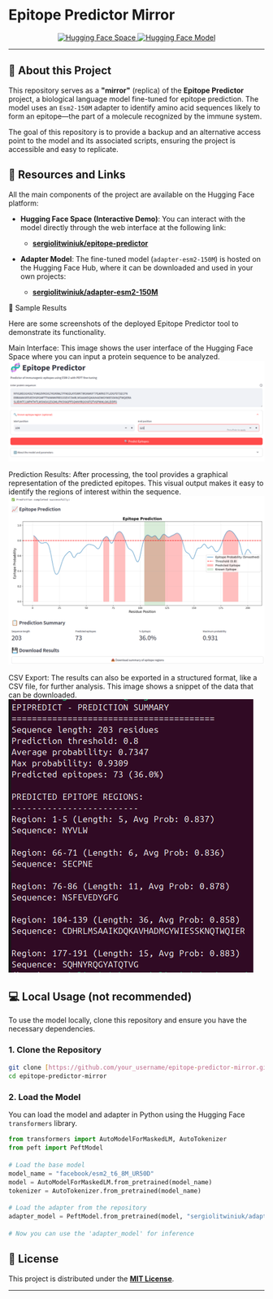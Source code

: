 # Epitope Predictor Mirror

<p align="center">
  <a href="https://huggingface.co/spaces/sergiolitwiniuk/epitope-predictor">
    <img src="https://img.shields.io/badge/Hugging%20Face%20Space-Deployed-blue?style=for-the-badge&logo=huggingface" alt="Hugging Face Space">
  </a>
  <a href="https://huggingface.co/sergiolitwiniuk/adapter-esm2-150M">
    <img src="https://img.shields.io/badge/Hugging%20Face%20Model-Adapter-orange?style=for-the-badge&logo=huggingface" alt="Hugging Face Model">
  </a>
</p>

---

## 🧐 About this Project

This repository serves as a **"mirror"** (replica) of the **Epitope Predictor** project, a biological language model fine-tuned for epitope prediction. The model uses an `Esm2-150M` adapter to identify amino acid sequences likely to form an epitope—the part of a molecule recognized by the immune system.

The goal of this repository is to provide a backup and an alternative access point to the model and its associated scripts, ensuring the project is accessible and easy to replicate.

## 🚀 Resources and Links

All the main components of the project are available on the Hugging Face platform:

- **Hugging Face Space (Interactive Demo)**: You can interact with the model directly through the web interface at the following link:
  - [**sergiolitwiniuk/epitope-predictor**](https://huggingface.co/spaces/sergiolitwiniuk/epitope-predictor)

- **Adapter Model**: The fine-tuned model (`adapter-esm2-150M`) is hosted on the Hugging Face Hub, where it can be downloaded and used in your own projects:
  - [**sergiolitwiniuk/adapter-esm2-150M**](https://huggingface.co/sergiolitwiniuk/adapter-esm2-150M)

🧪 Sample Results

Here are some screenshots of the deployed Epitope Predictor tool to demonstrate its functionality.

Main Interface: This image shows the user interface of the Hugging Face Space where you can input a protein sequence to be analyzed.
![Epitope Predictor UI](images/epitope_predictor.png)


Prediction Results: After processing, the tool provides a graphical representation of the predicted epitopes. This visual output makes it easy to identify the regions of interest within the sequence.
![Epitope Predictor results](images/epitope_results.png)

CSV Export: The results can also be exported in a structured format, like a CSV file, for further analysis. This image shows a snippet of the data that can be downloaded.
![Epitope Predictor csv](images/epitope_csv.png)


## 💻 Local Usage (not recommended)

To use the model locally, clone this repository and ensure you have the necessary dependencies.

### 1. Clone the Repository

```bash
git clone [https://github.com/your_username/epitope-predictor-mirror.git](https://github.com/your_username/epitope-predictor-mirror.git)
cd epitope-predictor-mirror
````


### 2\. Load the Model

You can load the model and adapter in Python using the Hugging Face `transformers` library.

```python
from transformers import AutoModelForMaskedLM, AutoTokenizer
from peft import PeftModel

# Load the base model
model_name = "facebook/esm2_t6_8M_UR50D"
model = AutoModelForMaskedLM.from_pretrained(model_name)
tokenizer = AutoTokenizer.from_pretrained(model_name)

# Load the adapter from the repository
adapter_model = PeftModel.from_pretrained(model, "sergiolitwiniuk/adapter-esm2-150M")

# Now you can use the 'adapter_model' for inference
```

## 📜 License

This project is distributed under the [**MIT License**](https://opensource.org/licenses/MIT).

-----

```
```
